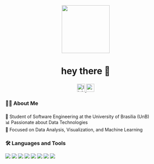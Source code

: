 <div align="center">
  <img height="150" src="https://th.bing.com/th/id/OIP.N0J-Qg01QK5Z-I6JwY18ygHaFa?w=289&h=211&c=7&r=0&o=7&pid=1.7&rm=3" />
</div>

###

<h1 align="center">hey there 👋</h1>

###

<div align="center">
  <a href="https://www.linkedin.com/in/let%C3%ADcia-paiva-672343211/" target="_blank">
    <img src="https://img.shields.io/static/v1?message=LinkedIn&logo=linkedin&label=&color=0077B5&logoColor=white&labelColor=&style=for-the-badge" height="25" alt="linkedin logo" />
  </a>
  <a href="mailto:leticiakellennok@gmail.com" target="_blank">
    <img src="https://img.shields.io/static/v1?message=Gmail&logo=gmail&label=&color=D14836&logoColor=white&labelColor=&style=for-the-badge" height="25" alt="gmail logo" />
  </a>
</div>

###

<h3 align="left">👩‍💻  About Me</h3>

###

<p align="left">
📘 Student of Software Engineering at the University of Brasília (UnB)<br>
📊 Passionate about Data Technologies<br>
🧠 Focused on Data Analysis, Visualization, and Machine Learning
</p>

###

<h3 align="left">🛠️ Languages and Tools</h3>

<p align="left">
  <img src="https://img.shields.io/badge/Python-3776AB?style=for-the-badge&logo=python&logoColor=white" />
  <img src="https://img.shields.io/badge/SQL-4479A1?style=for-the-badge&logo=postgresql&logoColor=white" />
  <img src="https://img.shields.io/badge/PowerBI-F2C811?style=for-the-badge&logo=powerbi&logoColor=black" />
  <img src="https://img.shields.io/badge/Jupyter-F37626?style=for-the-badge&logo=jupyter&logoColor=white" />
  <img src="https://img.shields.io/badge/Pandas-150458?style=for-the-badge&logo=pandas&logoColor=white" />
  <img src="https://img.shields.io/badge/NumPy-013243?style=for-the-badge&logo=numpy&logoColor=white" />
  <img src="https://img.shields.io/badge/Matplotlib-11557C?style=for-the-badge&logo=matplotlib&logoColor=white" />
  <img src="https://img.shields.io/badge/Databricks-EF3E3E?style=for-the-badge&logo=databricks&logoColor=white" />
</p>

